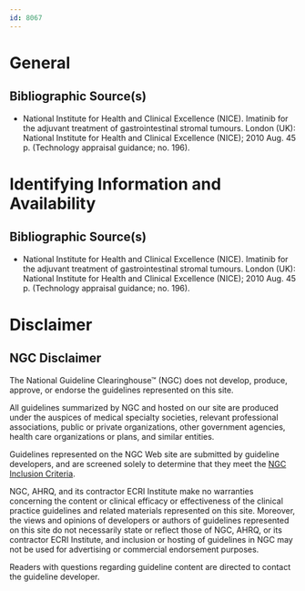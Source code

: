 ```yaml
---
id: 8067
---
```


# General

## Bibliographic Source(s)

- National Institute for Health and Clinical Excellence (NICE). Imatinib for the adjuvant treatment of gastrointestinal stromal tumours. London (UK): National Institute for Health and Clinical Excellence (NICE); 2010 Aug. 45 p. (Technology appraisal guidance; no. 196).

# Identifying Information and Availability

## Bibliographic Source(s)

- National Institute for Health and Clinical Excellence (NICE). Imatinib for the adjuvant treatment of gastrointestinal stromal tumours. London (UK): National Institute for Health and Clinical Excellence (NICE); 2010 Aug. 45 p. (Technology appraisal guidance; no. 196).

# Disclaimer

## NGC Disclaimer

The National Guideline Clearinghouse™ (NGC) does not develop, produce, approve, or endorse the guidelines represented on this site.

All guidelines summarized by NGC and hosted on our site are produced under the auspices of medical specialty societies, relevant professional associations, public or private organizations, other government agencies, health care organizations or plans, and similar entities.

Guidelines represented on the NGC Web site are submitted by guideline developers, and are screened solely to determine that they meet the [NGC Inclusion Criteria](/help-and-about/summaries/inclusion-criteria).

NGC, AHRQ, and its contractor ECRI Institute make no warranties concerning the content or clinical efficacy or effectiveness of the clinical practice guidelines and related materials represented on this site. Moreover, the views and opinions of developers or authors of guidelines represented on this site do not necessarily state or reflect those of NGC, AHRQ, or its contractor ECRI Institute, and inclusion or hosting of guidelines in NGC may not be used for advertising or commercial endorsement purposes.

Readers with questions regarding guideline content are directed to contact the guideline developer.

